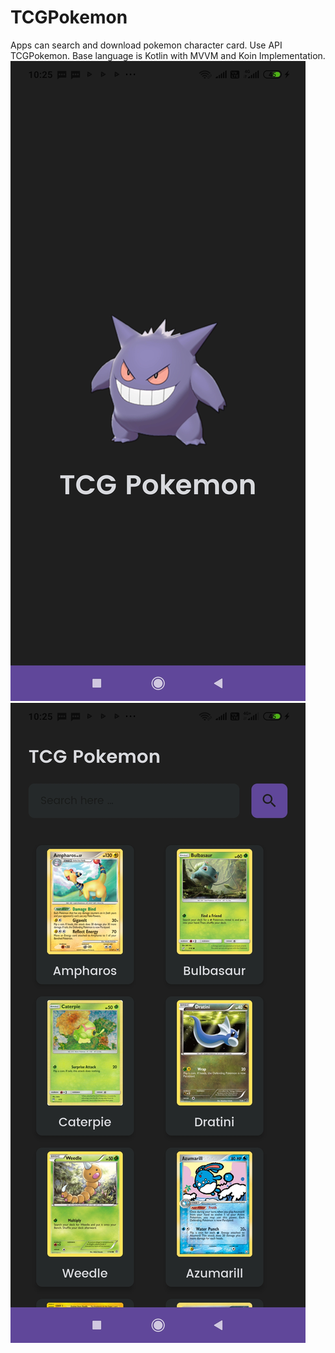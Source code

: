 # TCGPokemon
Apps can search and download pokemon character card. Use API TCGPokemon. Base language is Kotlin with MVVM and Koin Implementation. 
![alt text](https://github.com/alsawaal/TCGPokemon/blob/master/Screenshot_2023-03-14-10-25-27-549_com.ghost.tcgpokemon.jpg?raw=true) ![alt text](https://github.com/alsawaal/TCGPokemon/blob/master/Screenshot_2023-03-14-10-25-34-467_com.ghost.tcgpokemon.jpg?raw=true)
